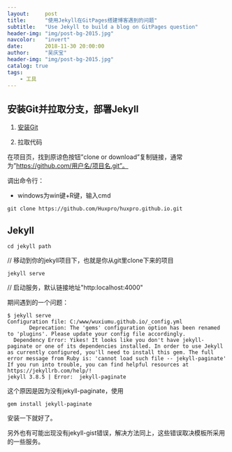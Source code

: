 ```yaml
---
layout:     post
title:      "使用Jekyll在GitPages搭建博客遇到的问题"
subtitle:   "Use Jekyll to build a blog on GitPages question"
header-img: "img/post-bg-2015.jpg"
navcolor:   "invert"
date:       2018-11-30 20:00:00
author:     "吴庆宝"
header-img: "img/post-bg-2015.jpg"
catalog: true
tags:
    - 工具
---
```


## 安装Git并拉取分支，部署Jekyll

1. [安装Git](https://git-scm.com/book/zh/v1/%E8%B5%B7%E6%AD%A5-%E5%AE%89%E8%A3%85-Git) 

2. 拉取代码

在项目页，找到原谅色按钮”clone or download”复制链接，通常为”https://github.com/用户名/项目名.git”。 

调出命令行：

- windows为win键+R键，输入cmd 

```git
git clone https://github.com/Huxpro/huxpro.github.io.git
```


## Jekyll

```
cd jekyll path
```

// 移动到你的jekyll项目下，也就是你从git里clone下来的项目

```
jekyll serve
```

// 启动服务，默认链接地址\"http:localhost:4000\"

期间遇到的一个问题：

```
$ jekyll serve
Configuration file: C:/www/wuxiumu.github.io/_config.yml
       Deprecation: The 'gems' configuration option has been renamed to 'plugins'. Please update your config file accordingly.
  Dependency Error: Yikes! It looks like you don't have jekyll-paginate or one of its dependencies installed. In order to use Jekyll as currently configured, you'll need to install this gem. The full error message from Ruby is: 'cannot load such file -- jekyll-paginate' If you run into trouble, you can find helpful resources at https://jekyllrb.com/help/!
jekyll 3.8.5 | Error:  jekyll-paginate
```

这个原因是因为没有jekyll-paginate，使用

```
gem install jekyll-paginate
```
安装一下就好了。 

另外也有可能出现没有jekyll-gist错误，解决方法同上，这些错误取决模板所采用的一些服务。 